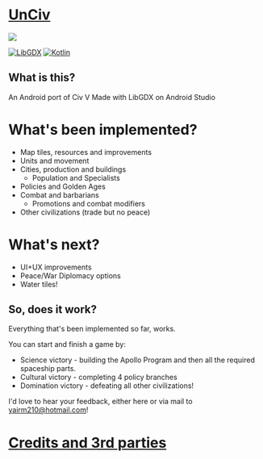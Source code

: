 # [UnCiv](https://play.google.com/store/apps/details?id=com.unciv.game)

![](https://travis-ci.org/yairm210/UnCiv.svg?branch=master)

[![LibGDX](https://img.shields.io/badge/libgdx-1.9.6-red.svg)](https://libgdx.badlogicgames.com/)
[![Kotlin](https://img.shields.io/badge/kotlin-1.2.41-orange.svg)](http://kotlinlang.org/)

## What is this?

An Android port of Civ V
Made with LibGDX on Android Studio

# What's been implemented?

* Map tiles, resources and improvements
* Units and movement
* Cities, production and buildings
  * Population and Specialists
* Policies and Golden Ages
* Combat and barbarians
   * Promotions and combat modifiers
* Other civilizations (trade but no peace)

# What's next?

* UI+UX improvements
* Peace/War Diplomacy options
* Water tiles!

## So, does it work?

Everything that's been implemented so far, works.

You can start and finish a game by:

* Science victory - building the Apollo Program and then all the required spaceship parts.
* Cultural victory - completing 4 policy branches
* Domination victory - defeating all other civilizations!

I'd love to hear your feedback, either here or via mail to yairm210@hotmail.com!

# [Credits and 3rd parties](Credits.md)
